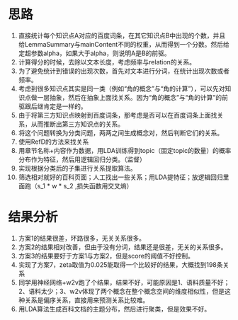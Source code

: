 # 思路
1. 直接统计每个知识点A对应的百度词条，在其它知识点B中出现的个数，并且给LemmaSummary与mainContent不同的权重，从而得到一个分数。然后给定超参数alpha，如果大于alpha，则说明A是B的前驱。
2. 计算得分的时候，去除以文本长度，考虑频率与relation的关系。
3. 为了避免统计到错误的出现次数，首先对文本进行分词，在统计出现次数或者频率。
4. 考虑到很多知识点其实是同一类（例如“角的概念”与“角的计算”），可以先对知识点做一层抽象，然后在抽象上面找关系。因为“角的概念”与“角的计算”的前驱跟后继肯定是一样的。
5. 由于将第三方知识点映射到百度词条，那考虑是否可以在百度词条上面找关系，从而推断出第三方知识点的关系。
6. 将这个问题转换为分类问题，两两之间生成概念对，然后判断它们的关系。
7. 使用RefD的方法来找关系
8. 用章节名称+内容作为数据，用LDA训练得到topic（固定topic的数量）的概率分布作为特征，然后用逻辑回归分类。（监督）
9. 实现根据分类后的子集进行关系提取算法。
10. 筛选相对就好的百科页面；人工找出一些关系；用LDA提特征；放逻辑回归里面跑（s_1 * w * s_2 ,损失函数用交叉熵）

# 结果分析
1. 方案1的结果很差，环路很多，无关关系很多。
2. 方案2的结果相对改善，但由于没有分词，结果还是很差，无关的关系很多。
3. 方案3的结果要好于方案1与方案2，但是score的阈值不好控制。
4. 实现了方案7，zeta取值为0.025能取得一个比较好的结果，大概找到198条关系
5. 同学用神经网络+w2v跑了个结果，结果不好，可能原因是1、语料质量不好；2、语料太少；3、w2v体现了两个概念在整个概念空间的维度相似性，但是这种关系是偏序关系，直接用来预测关系比较难。
6. 用LDA算法生成百科文档的主题分布，然后进行聚类，但是效果不好。